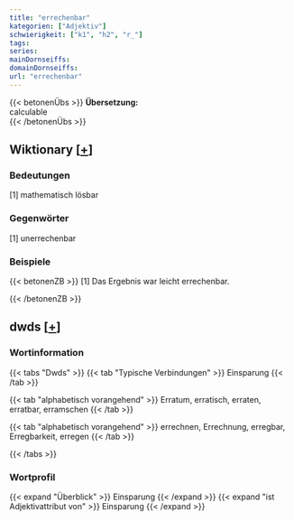 ```yaml
---
title: "errechenbar"
kategorien: ["Adjektiv"]
schwierigkeit: ["k1", "h2", "r_"]
tags:
series:
mainDornseiffs:
domainDornseiffs:
url: "errechenbar"
---
```


{{< betonenÜbs >}}
**Übersetzung:**  
calculable  
{{< /betonenÜbs >}}

## Wiktionary [[+](https://de.wiktionary.org/wiki/errechenbar)]

### Bedeutungen
[1] mathematisch lösbar  

### Gegenwörter
[1] unerrechenbar  

### Beispiele
{{< betonenZB >}}
[1] Das Ergebnis war leicht errechenbar.  

{{< /betonenZB >}}


## dwds [[+](https://www.dwds.de/wb/errechenbar)]

### Wortinformation
{{< tabs "Dwds" >}}
{{< tab "Typische Verbindungen" >}}
Einsparung
{{< /tab >}}

{{< tab "alphabetisch vorangehend" >}}
Erratum, erratisch, erraten, erratbar, erramschen
{{< /tab >}}

{{< tab "alphabetisch vorangehend" >}}
errechnen, Errechnung, erregbar, Erregbarkeit, erregen
{{< /tab >}}

{{< /tabs >}}

### Wortprofil
{{< expand "Überblick" >}} Einsparung {{< /expand >}}
{{< expand "ist Adjektivattribut von" >}} Einsparung {{< /expand >}}

